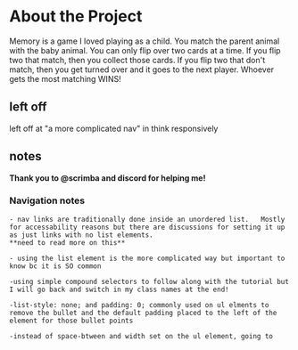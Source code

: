 # About the Project

Memory is a game I loved playing as a child.  You match the parent animal with the baby animal.  You can only flip over two cards at a time.  If you flip two that match, then you collect those cards.  If you flip two that don't match, then you get turned over and it goes to the next player.  Whoever gets the most matching WINS!



## left off
 left off at "a more complicated nav" in think responsively


## notes

**Thank you to @scrimba and discord for helping me!**

### Navigation notes

    - nav links are traditionally done inside an unordered list.   Mostly for accessability reasons but there are discussions for setting it up as just links with no list elements. 
    **need to read more on this**

    - using the list element is the more complicated way but important to know bc it is SO common 

    -using simple compound selectors to follow along with the tutorial but I will go back and switch in my class names at the end!

    -list-style: none; and padding: 0; commonly used on ul elments to remove the bullet and the default padding placed to the left of the element for those bullet points

    -instead of space-btween and width set on the ul element, going to 






